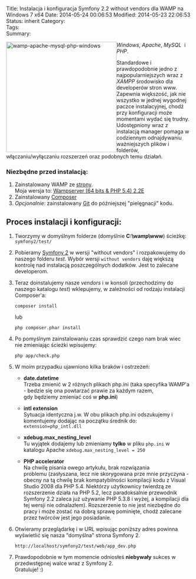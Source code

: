 Title:      Instalacja i konfiguracja Symfony 2.2 without vendors dla WAMP na Windows 7 x64
Date:       2014-05-24 00:06:53
Modified:   2014-05-23 22:06:53
Status:     inherit
Category:   
Tags:       
Summary: 


<div style="float: left;">
  <a href="http://blog.egel.pl/?attachment_id=1147" rel="attachment wp-att-1147"><img src="http://blog.egel.pl/media/wamp-apache-mysql-php-windows-300x300.png" alt="wamp-apache-mysql-php-windows" width="300" height="300" class="alignleft size-medium wp-image-1147" /></a>
</div>

*Windows*, *Apache*, *MySQL*  i *PHP*.

Standardowe i prawdopodobnie jedno z najpopularniejszych wraz z *XAMPP* środowisko dla developerów stron www. Zapewnia większość, jak nie wszystko w jednej wygodnej paczce instalacyjnej, chodź przy konfiguracji może momentami wydać się trudny.  
Udostępniony wraz z instalacją manager pomaga w codziennym odnajdywaniu ważniejszych plików i folderów, włączaniu/wyłączaniu rozszerzeń oraz podobnych temu działań.

<!--more-->

### Niezbędne przed instalacją:

1.  Zainstalowany WAMP ze [strony][1].  
    Moja wersja to: [Wampserver (64 bits & PHP 5.4) 2.2E][2]
2.  Zainstalowany [Composer][3]
3.  *Opcjonalnie*: zainstalowany [Git][4] do późniejszej "pielęgnacji" kodu.

## Proces instalacji i konfiguracji:

1.  Tworzymy w domyślnym folderze (domyślnie **C:\wamp\www**) ścieżkę: `symfony2/test/`

2.  Pobieramy [Symfony 2][5] w wersji "without vendors" i rozpakowujemy do naszego folderu *test*. Wybór wersji `without vendors` daję większą kontrolę nad instalacją poszczególnych dodatków. Jest to zalecane developerom.

3.  Teraz doinstalujemy nasze *vendors* i w konsoli (przechodzimy do naszego katalogu *test*) wklepujemy, w zależności od rodzaju instalacji Composer'a:
    
        composer install
        
    
    lub
    
        php composer.phar install
        

4.  Po pomyślnym zainstalowaniu czas sprawdzić czego nam brak wiec nie zmieniając ścieżki wpisujemy:
    
        php app/check.php
        

5.  W moim przypadku ujawniono kilka braków i ostrzeżeń:
    
    *   **date.datetime**  
        Trzeba zmienić w 2 różnych plikach php.ini (taka specyfika WAMP'a - bedzie się ona powtarzać prawie za każdym razem, gdy będziemy zmieniać coś w **php.ini**)
    
    *   **intl extension**  
        Sytuacja identyczna j.w. W obu plikach php.ini odszukujemy i komentujemy dodając na początku średnik do: `extension=php_intl.dll`
    
    *   **xdebug.max_nesting_level**  
        Tu wyjątek dodajemy lub zmieniamy **tylko** w pliku `php.ini` w katalogu Apache `xdebug.max_nesting_level = 250`
    
    *   **PHP accelerator**  
        Na chwilę pisania owego artykułu, brak rozwiązania problemu (zasłyszana, lecz nie skorygowana prze mnie przyczyna - obecny na tą chwilę brak kompatybilności kompilacji kodu z Visual Studio 2008 dla PHP 5.4. Niektórzy użytkownicy twierdzą ze rozszerzenie działa na PHP 5.2, lecz paradoksalnie przewodnik Symfony 2.2 zaleca już używanie PHP 5.3.8 i wyżej, a kompilacji dla tej wersji nie odnalazłem). Rozszerzenie to nie jest niezbędne do pracy i może zostać na dobrą sprawę pominięte, chodź zalecane przez twórców jest jego posiadanie.

6.  Otwieramy przeglądarkę i w URL wpisując poniższy adres powinna wyświetlić się nasza "domyślna" strona Symfony 2.
    
        http://localhost/symfony2/test/web/app_dev.php 
        

7.  Prawdopodobnie w tym momencie odniosłeś **niebywały** sukces w przedwstępnej walce wraz z Symfony 2.   
    Gratuluje! :)

 [1]: http://www.wampserver.com/en/#download-wrapper
 [2]: http://www.wampserver.com/en/#wampserver-64-bits
 [3]: http://getcomposer.org/download/
 [4]: http://git-scm.com/
 [5]: http://symfony.com/download
